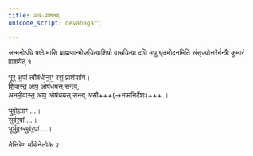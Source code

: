 ```yaml
---
title: अन्न-प्राशनम्
unicode_script: devanagari

---
```


जन्मनोऽधि षष्ठे मासि ब्राह्मणान्भोजयित्वाशिषो वाचयित्वा दधि मधु घृतमोदनमिति संसृज्योत्तरैर्मन्त्रैः कुमारं प्राशयेत् १

भूर् अ॒पां त्वौष॑धीना॒ꣳ॒ रसं॒ प्राश॑यामि।  
शि॒वास्त॒ आप॒ ओष॑धयस् सन्त्व्,  
अनमी॒वास्त॒ आप॒ ओष॑धयस् सन्त्व् असौ+++(→नामनिर्देशः)+++ ।  

भुवो॒ऽपाꣳ …।  
सुव॑र॒पां  …।  
भूर्भुव॒स्सुव॑र॒पां …।  

तैत्तिरेण माँसेनेत्येके २
